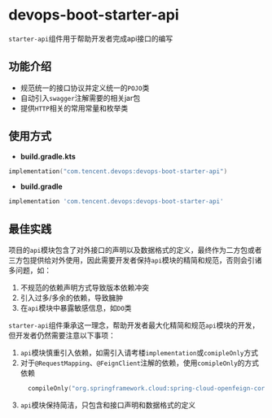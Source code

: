 # devops-boot-starter-api

`starter-api`组件用于帮助开发者完成api接口的编写

## 功能介绍
- 规范统一的接口协议并定义统一的`POJO`类
- 自动引入`swagger`注解需要的相关jar包
- 提供`HTTP`相关的常用常量和枚举类

## 使用方式
- **build.gradle.kts**

```kotlin
implementation("com.tencent.devops:devops-boot-starter-api")
```

- **build.gradle**

```groovy
implementation 'com.tencent.devops:devops-boot-starter-api'
```

## 最佳实践

项目的`api`模块包含了对外接口的声明以及数据格式的定义，最终作为二方包或者三方包提供给对外使用，因此需要开发者保持`api`模块的精简和规范，否则会引诸多问题，如：
1. 不规范的依赖声明方式导致版本依赖冲突
2. 引入过多/多余的依赖，导致臃肿
3. 在`api`模块中暴露敏感信息，如`DO`类

`starter-api`组件秉承这一理念，帮助开发者最大化精简和规范`api`模块的开发，但开发者仍然需要注意以下事项：
1. `api`模块慎重引入依赖，如需引入请考楼`implementation`或`comipleOnly`方式
2. 对于`@RequestMapping`、`@FeignClient`注解的依赖，使用`comipleOnly`的方式依赖
    ```kotlin
      compileOnly("org.springframework.cloud:spring-cloud-openfeign-core")
    ```
3. `api`模块保持简洁，只包含和接口声明和数据格式的定义
